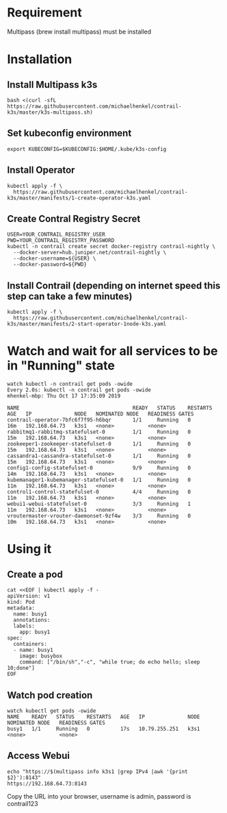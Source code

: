 # Requirement
Multipass (brew install multipass) must be installed

# Installation
## Install Multipass k3s
```
bash <(curl -sfL https://raw.githubusercontent.com/michaelhenkel/contrail-k3s/master/k3s-multipass.sh)
```
## Set kubeconfig environment
```
export KUBECONFIG=$KUBECONFIG:$HOME/.kube/k3s-config
```
## Install Operator
```
kubectl apply -f \
  https://raw.githubusercontent.com/michaelhenkel/contrail-k3s/master/manifests/1-create-operator-k3s.yaml
```
## Create Contral Registry Secret
```
USER=YOUR_CONTRAIL_REGISTRY_USER
PWD=YOUR_CONTRAIL_REGISTRY_PASSWORD
kubectl -n contrail create secret docker-registry contrail-nightly \
  --docker-server=hub.juniper.net/contrail-nightly \
  --docker-username=${USER} \
  --docker-password=${PWD}
```
## Install Contrail (depending on internet speed this step can take a few minutes)
```
kubectl apply -f \
  https://raw.githubusercontent.com/michaelhenkel/contrail-k3s/master/manifests/2-start-operator-1node-k3s.yaml
```
# Watch and wait for all services to be in "Running" state
```
watch kubectl -n contrail get pods -owide
Every 2.0s: kubectl -n contrail get pods -owide                                                        mhenkel-mbp: Thu Oct 17 17:35:09 2019

NAME                                     READY   STATUS    RESTARTS   AGE   IP              NODE   NOMINATED NODE   READINESS GATES
contrail-operator-7bfc6f7f95-h6bqr       1/1     Running   0          16m   192.168.64.73   k3s1   <none>           <none>
rabbitmq1-rabbitmq-statefulset-0         1/1     Running   0          15m   192.168.64.73   k3s1   <none>           <none>
zookeeper1-zookeeper-statefulset-0       1/1     Running   0          15m   192.168.64.73   k3s1   <none>           <none>
cassandra1-cassandra-statefulset-0       1/1     Running   0          15m   192.168.64.73   k3s1   <none>           <none>
config1-config-statefulset-0             9/9     Running   0          14m   192.168.64.73   k3s1   <none>           <none>
kubemanager1-kubemanager-statefulset-0   1/1     Running   0          11m   192.168.64.73   k3s1   <none>           <none>
control1-control-statefulset-0           4/4     Running   0          11m   192.168.64.73   k3s1   <none>           <none>
webui1-webui-statefulset-0               3/3     Running   1          11m   192.168.64.73   k3s1   <none>           <none>
vroutermaster-vrouter-daemonset-9zf4w    3/3     Running   0          10m   192.168.64.73   k3s1   <none>           <none>
```
# Using it
## Create a pod
```
cat <<EOF | kubectl apply -f -
apiVersion: v1
kind: Pod
metadata:
  name: busy1
  annotations:
  labels:
    app: busy1
spec:
  containers:
  - name: busy1
    image: busybox
    command: ["/bin/sh","-c", "while true; do echo hello; sleep 10;done"]
EOF
```
## Watch pod creation
```
watch kubectl get pods -owide
NAME    READY   STATUS    RESTARTS   AGE   IP              NODE   NOMINATED NODE   READINESS GATES
busy1   1/1     Running   0          17s   10.79.255.251   k3s1   <none>           <none>
```
## Access Webui
```
echo "https://$(multipass info k3s1 |grep IPv4 |awk '{print $2}'):8143"
https://192.168.64.73:8143
```
Copy the URL into your browser, username is admin, password is contrail123


